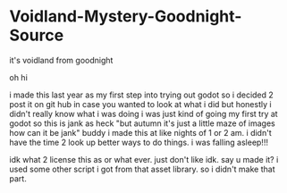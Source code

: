 # Voidland-Mystery-Goodnight-Source
it's voidland from goodnight


oh hi


i made this last year as my first step into trying out godot
so i decided 2 post it on git hub in case you wanted to look at what i did
but honestly i didn't really know what i was doing i was just kind of
going my first try at godot so this is jank as heck
"but autumn it's just a little maze of images how can it be jank" 
buddy i made this at like nights of 1 or 2 am. i didn't have the time 2 look up better ways to do things.
i was falling asleep!!! 

idk what 2 license this as or what ever. just don't like idk. say u made it? i used some other 
script i got from that asset library. so i didn't make that part. 
